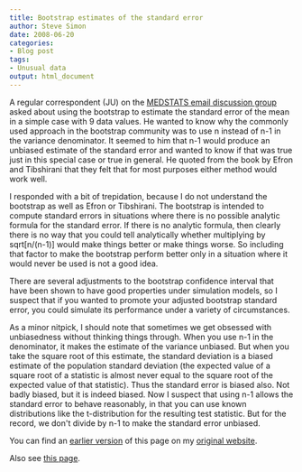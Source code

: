 ```yaml
---
title: Bootstrap estimates of the standard error
author: Steve Simon
date: 2008-06-20
categories:
- Blog post
tags:
- Unusual data
output: html_document
---
```

A regular correspondent (JU) on the [MEDSTATS email discussion
group](../category/InterestingWebsites.html#MeStXx) asked about using
the bootstrap to estimate the standard error of the mean in a simple
case with 9 data values. He wanted to know why the commonly used
approach in the bootstrap community was to use n instead of n-1 in the
variance denominator. It seemed to him that n-1 would produce an
unbiased estimate of the standard error and wanted to know if that was
true just in this special case or true in general. He quoted from the
book by Efron and Tibshirani that they felt that for most purposes
either method would work well.

I responded with a bit of trepidation, because I do not understand the
bootstrap as well as Efron or Tibshirani. The bootstrap is intended to
compute standard errors in situations where there is no possible
analytic formula for the standard error. If there is no analytic
formula, then clearly there is no way that you could tell analytically
whether multiplying by sqrt\[n/(n-1)\] would make things better or make
things worse. So including that factor to make the bootstrap perform
better only in a situation where it would never be used is not a good
idea.

There are several adjustments to the bootstrap confidence interval that
have been shown to have good properties under simulation models, so I
suspect that if you wanted to promote your adjusted bootstrap standard
error, you could simulate its performance under a variety of
circumstances.

As a minor nitpick, I should note that sometimes we get obsessed with
unbiasedness without thinking things through. When you use n-1 in the
denominator, it makes the estimate of the variance unbiased. But when
you take the square root of this estimate, the standard deviation is a
biased estimate of the population standard deviation (the expected value
of a square root of a statistic is almost never equal to the square root
of the expected value of that statistic). Thus the standard error is
biased also. Not badly biased, but it is indeed biased. Now I suspect
that using n-1 allows the standard error to behave reasonably, in that
you can use known distributions like the t-distribution for the
resulting test statistic. But for the record, we don't divide by n-1 to
make the standard error unbiased.

You can find an [earlier version][sim1] of this page on my [original website][sim2].

[sim1]: http://www.pmean.com/08/BootstrapStandardError.html
[sim2]: http://www.pmean.com/original_site.html

Also see [this page][sim3].

[sim3]: http://www.pmean.com/08a/BootstrapStandardError.html

